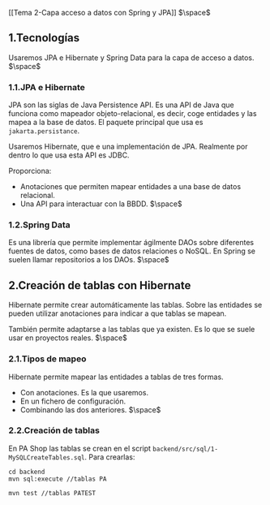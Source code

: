 [[Tema 2-Capa acceso a datos con Spring y JPA]]
$\space$
## 1.Tecnologías
Usaremos JPA e Hibernate y Spring Data para la capa de acceso a datos.
$\space$
### 1.1.JPA e Hibernate
JPA son las siglas de Java Persistence API. Es una API de Java que funciona como mapeador objeto-relacional, es decir, coge entidades y las mapea a la base de datos. El paquete principal que usa es `jakarta.persistance`. 

Usaremos Hibernate, que e una implementación de JPA. Realmente por dentro lo que usa esta API es JDBC.

Proporciona:
+ Anotaciones que permiten mapear entidades a una base de datos relacional.
+ Una API para interactuar con la BBDD. 
$\space$
### 1.2.Spring Data
Es una librería que permite implementar ágilmente DAOs sobre diferentes fuentes de datos, como bases de datos relaciones o NoSQL. En Spring se suelen llamar repositorios a los DAOs.
$\space$
## 2.Creación de tablas con Hibernate
Hibernate permite crear automáticamente las tablas. Sobre las entidades se pueden utilizar anotaciones para indicar a que tablas se mapean.

También permite adaptarse a las tablas que ya existen. Es lo que se suele usar en proyectos reales.
$\space$
### 2.1.Tipos de mapeo
Hibernate permite mapear las entidades a tablas de tres formas.
+ Con anotaciones. Es la que usaremos.
+ En un fichero de configuración.
+ Combinando las dos anteriores.
$\space$
### 2.2.Creación de tablas
En PA Shop las tablas se crean en el script `backend/src/sql/1-MySQLCreateTables.sql`. Para crearlas:

```
cd backend
mvn sql:execute //tablas PA

mvn test //tablas PATEST
```


